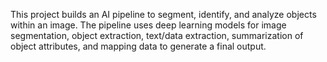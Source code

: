 This project builds an AI pipeline to segment, identify, and analyze objects within an image. The pipeline uses deep learning models for image segmentation, object extraction, text/data extraction, summarization of object attributes, and mapping data to generate a final output.
